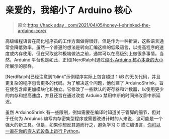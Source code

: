 # 亲爱的，我缩小了 Arduino 核心

> 原文:[https://hack aday . com/2021/04/05/honey-I-shrinked-the-arduino-core/](https://hackaday.com/2021/04/05/honey-i-shrunk-the-arduino-core/)

高级编程语言在简化程序员的工作方面做得很好，但是作为一种折衷，这些语言通常会降低效率。虽然一个普遍的想法是转向汇编这样的低级语言，以提高程序的速度或内存使用，但在采取这种极端做法之前，通常可以在高级别上做很多事情。当然，Arduino 平台也是如此，正如[NerdRalph]通过[缩小 Arduino 核心本身的大小](https://nerdralph.blogspot.com/2021/04/honey-i-shrunk-arduino-core.html)所展示的那样。

[NerdRalph]已经注意到“blink”示例程序实际上包含超过 1 kB 的无关代码，并且更复杂的程序包含更多的代码。为了解决这个问题，他创建了 ArduinoShrink，旨在使包含库更加模块化和独立。它修改了一些默认的寄存器和计数器，以使用更少的内存和提高速度，并且还旨在通过改变 Arduino 禁用中断的时间来改善中断延迟。

虽然 ArduinoShrink 有一些限制，例如需要在编译时知道关于管脚的细节，但对于任何为 Arduinos 编写内存密集型程序或需要改进计时的人来说，这可能是一个强大的新工具。但是，如果你想反其道而行之，避免学习 C 或汇编语言，[你可以一直在你的嵌入式设备上运行 Python](https://hackaday.com/2020/11/14/micropython-on-microcontrollers/)。